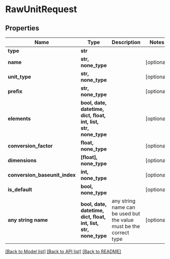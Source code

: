 # RawUnitRequest


## Properties
Name | Type | Description | Notes
------------ | ------------- | ------------- | -------------
**type** | **str** |  | 
**name** | **str, none_type** |  | [optional] 
**unit_type** | **str, none_type** |  | [optional] 
**prefix** | **str, none_type** |  | [optional] 
**elements** | **bool, date, datetime, dict, float, int, list, str, none_type** |  | [optional] 
**conversion_factor** | **float, none_type** |  | [optional] 
**dimensions** | **[float], none_type** |  | [optional] 
**conversion_baseunit_index** | **int, none_type** |  | [optional] 
**is_default** | **bool, none_type** |  | [optional] 
**any string name** | **bool, date, datetime, dict, float, int, list, str, none_type** | any string name can be used but the value must be the correct type | [optional]

[[Back to Model list]](../README.md#documentation-for-models) [[Back to API list]](../README.md#documentation-for-api-endpoints) [[Back to README]](../README.md)


